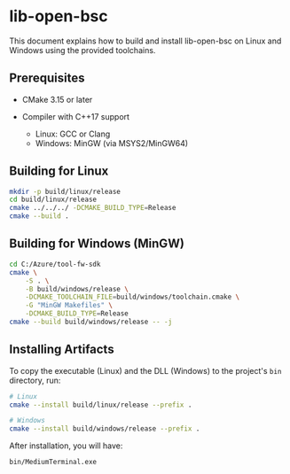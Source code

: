 # lib-open-bsc

This document explains how to build and install lib-open-bsc on Linux and Windows using the provided toolchains.

## Prerequisites

* CMake 3.15 or later
* Compiler with C++17 support

  * Linux: GCC or Clang
  * Windows: MinGW (via MSYS2/MinGW64)

## Building for Linux

```bash
mkdir -p build/linux/release
cd build/linux/release
cmake ../../../ -DCMAKE_BUILD_TYPE=Release
cmake --build .
```

## Building for Windows (MinGW)

```bash
cd C:/Azure/tool-fw-sdk
cmake \
    -S . \
    -B build/windows/release \
    -DCMAKE_TOOLCHAIN_FILE=build/windows/toolchain.cmake \
    -G "MinGW Makefiles" \
    -DCMAKE_BUILD_TYPE=Release
cmake --build build/windows/release -- -j
```

## Installing Artifacts

To copy the executable (Linux) and the DLL (Windows) to the project's `bin` directory, run:

```bash
# Linux
cmake --install build/linux/release --prefix .
```

```bash
# Windows
cmake --install build/windows/release --prefix .
```

After installation, you will have:

```
bin/MediumTerminal.exe
```

